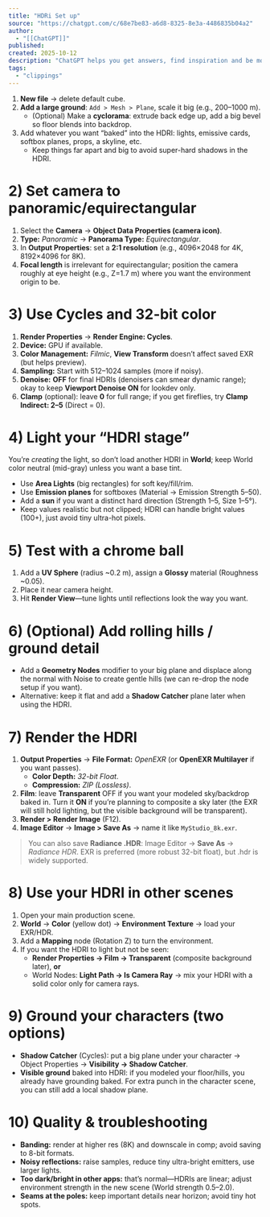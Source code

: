 ```yaml
---
title: "HDRi Set up"
source: "https://chatgpt.com/c/68e7be83-a6d8-8325-8e3a-4486835b04a2"
author:
  - "[[ChatGPT]]"
published:
created: 2025-10-12
description: "ChatGPT helps you get answers, find inspiration and be more productive. It is free to use and easy to try. Just ask and ChatGPT can help with writing, learning, brainstorming and more."
tags:
  - "clippings"
---
```

1. **New file** → delete default cube.
2. **Add a large ground**: `Add > Mesh > Plane`, scale it big (e.g., 200–1000 m).
	- (Optional) Make a **cyclorama**: extrude back edge up, add a big bevel so floor blends into backdrop.
3. Add whatever you want “baked” into the HDRI: lights, emissive cards, softbox planes, props, a skyline, etc.
	- Keep things far apart and big to avoid super-hard shadows in the HDRI.

# 2) Set camera to panoramic/equirectangular

1. Select the **Camera** → **Object Data Properties (camera icon)**.
2. **Type:** *Panoramic* → **Panorama Type:** *Equirectangular*.
3. In **Output Properties**: set a **2:1 resolution** (e.g., 4096×2048 for 4K, 8192×4096 for 8K).
4. **Focal length** is irrelevant for equirectangular; position the camera roughly at eye height (e.g., Z=1.7 m) where you want the environment origin to be.

# 3) Use Cycles and 32-bit color

1. **Render Properties** → **Render Engine: Cycles**.
2. **Device:** GPU if available.
3. **Color Management:** *Filmic*, **View Transform** doesn’t affect saved EXR (but helps preview).
4. **Sampling:** Start with 512–1024 samples (more if noisy).
5. **Denoise:** **OFF** for final HDRIs (denoisers can smear dynamic range); okay to keep **Viewport Denoise ON** for lookdev only.
6. **Clamp** (optional): leave **0** for full range; if you get fireflies, try **Clamp Indirect: 2–5** (Direct = 0).

# 4) Light your “HDRI stage”

You’re *creating* the light, so don’t load another HDRI in **World**; keep World color neutral (mid-gray) unless you want a base tint.

- Use **Area Lights** (big rectangles) for soft key/fill/rim.
- Use **Emission planes** for softboxes (Material → Emission Strength 5–50).
- Add a **sun** if you want a distinct hard direction (Strength 1–5, Size 1–5°).
- Keep values realistic but not clipped; HDRI can handle bright values (100+), just avoid tiny ultra-hot pixels.

# 5) Test with a chrome ball

1. Add a **UV Sphere** (radius ~0.2 m), assign a **Glossy** material (Roughness ~0.05).
2. Place it near camera height.
3. Hit **Render View**—tune lights until reflections look the way you want.

# 6) (Optional) Add rolling hills / ground detail

- Add a **Geometry Nodes** modifier to your big plane and displace along the normal with Noise to create gentle hills (we can re-drop the node setup if you want).
- Alternative: keep it flat and add a **Shadow Catcher** plane later when using the HDRI.

# 7) Render the HDRI

1. **Output Properties** → **File Format:** *OpenEXR* (or **OpenEXR Multilayer** if you want passes).
	- **Color Depth:** *32-bit Float*.
	- **Compression:** *ZIP (Lossless)*.
2. **Film**: leave **Transparent** OFF if you want your modeled sky/backdrop baked in. Turn it **ON** if you’re planning to composite a sky later (the EXR will still hold lighting, but the visible background will be transparent).
3. **Render > Render Image** (F12).
4. **Image Editor** → **Image > Save As** → name it like `MyStudio_8k.exr`.

> You can also save **Radiance .HDR**: Image Editor → **Save As** → *Radiance HDR*. EXR is preferred (more robust 32-bit float), but .hdr is widely supported.

# 8) Use your HDRI in other scenes

1. Open your main production scene.
2. **World** → **Color** (yellow dot) → **Environment Texture** → load your EXR/HDR.
3. Add a **Mapping** node (Rotation Z) to turn the environment.
4. If you want the HDRI to light but not be seen:
	- **Render Properties → Film → Transparent** (composite background later), **or**
	- World Nodes: **Light Path → Is Camera Ray** → mix your HDRI with a solid color only for camera rays.

# 9) Ground your characters (two options)

- **Shadow Catcher** (Cycles): put a big plane under your character → Object Properties → **Visibility → Shadow Catcher**.
- **Visible ground** baked into HDRI: if you modeled your floor/hills, you already have grounding baked. For extra punch in the character scene, you can still add a local shadow plane.

# 10) Quality & troubleshooting

- **Banding:** render at higher res (8K) and downscale in comp; avoid saving to 8-bit formats.
- **Noisy reflections:** raise samples, reduce tiny ultra-bright emitters, use larger lights.
- **Too dark/bright in other apps:** that’s normal—HDRIs are linear; adjust environment strength in the new scene (World strength 0.5–2.0).
- **Seams at the poles:** keep important details near horizon; avoid tiny hot spots.